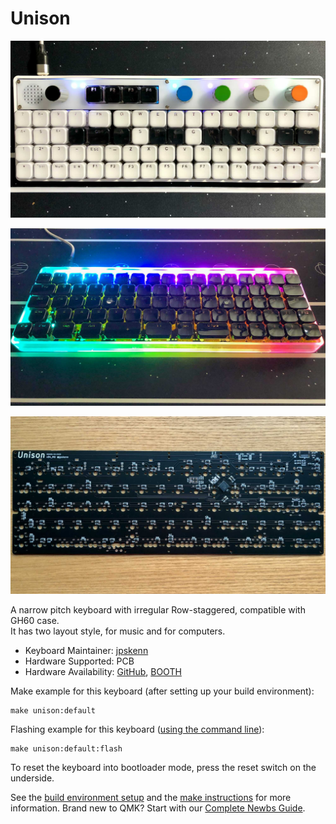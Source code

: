 # Unison

![Unison, Music style](https://raw.githubusercontent.com/jpskenn/Unison/main/assets/readme/IMG_2669.jpeg)

![Unison, Terminal style](https://raw.githubusercontent.com/jpskenn/Unison/main/assets/readme/IMG_2626.jpeg)

![Unison, PCB](https://raw.githubusercontent.com/jpskenn/Unison/main/assets/BuildGuide_v04/IMG_2472.jpeg)

A narrow pitch keyboard with irregular Row-staggered, compatible with GH60 case.  
It has two layout style, for music and for computers.

* Keyboard Maintainer: [jpskenn](https://github.com/jpskenn)
* Hardware Supported: PCB
* Hardware Availability: [GitHub](https://github.com/jpskenn/Unison), [BOOTH](https://jpskenn.booth.pm)

Make example for this keyboard (after setting up your build environment):

    make unison:default
    
Flashing example for this keyboard ([using the command line](https://docs.qmk.fm/#/newbs_flashing?id=flash-your-keyboard-from-the-command-line)):

    make unison:default:flash

To reset the keyboard into bootloader mode, press the reset switch on the underside.

See the [build environment setup](https://docs.qmk.fm/#/getting_started_build_tools) and the [make instructions](https://docs.qmk.fm/#/getting_started_make_guide) for more information. Brand new to QMK? Start with our [Complete Newbs Guide](https://docs.qmk.fm/#/newbs).
